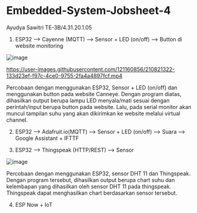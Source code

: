 # Embedded-System-Jobsheet-4

Ayudya Sawitri
TE-3B/4.31.20.1.05

1. ESP32 --> Cayenne (MQTT) --> Sensor + LED (on/off) --> Button di website monitoring

![image](https://user-images.githubusercontent.com/121160856/210819864-3f771e79-8cef-40f1-aa6d-d46a9372cf52.png)

https://user-images.githubusercontent.com/121160856/210821322-133d23ef-f97c-4ce0-9755-2fa4a4897fcf.mp4

Percobaan dengan menggunakan ESP32, Sensor + LED (on/off) dan menggunakan button pada  website Canneye. Dengan program diatas, dihasilkan output berupa lampu LED menyala/mati sesuai dengan perintah/input berupa button pada website. Lalu, pada serial monitor akan muncul tampilan suhu yang akan dikirimkan ke website melalui virtual channel.

2. ESP32 --> Adafruit.io(MQTT) --> Sensor + LED (on/off) --> Suara --> Google Assistant + IFTTF

3. ESP32 --> Thingspeak (HTTP/REST) --> Sensor

![image](https://user-images.githubusercontent.com/121160856/210824853-62ef1a33-9809-4fc7-9237-de1294c22b3c.png)

Percobaan dengan menggunakan ESP32, sensor DHT 11 dan Thingspeak. Dengan program tersebut, dihasilkan output berupa chart suhu dan kelembapan yang dihasilkan oleh sensor DHT 11 pada thingspeak. Thingspeak dapat menghasilkan chart berdasarkan sensor tersebut.

4. ESP Now + IoT
